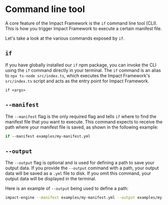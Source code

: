 # Command line tool 

A core feature of the Impact Framework is the `if` command line tool (CLI). This is how you trigger Impact Framework to execute a certain manifest file. 

Let's take a look at the various commands exposed by `if`.

## `if`

If you have globally installed our `if` npm package, you can invoke the CLI using the `if` command directly in your terminal. The `if` command is an alias to `npx ts-node src/index.ts`, which executes the Impact Framework's `src/index.ts` script and acts as the entry point for Impact Framework.

`if <args>`

## `--manifest`

The `--manifest` flag is the only required flag and tells `if` where to find the manifest file that you want to execute. This command expects to receive the path where your manifest file is saved, as shown in the following example:

```sh
if --manifest examples/my-manifest.yml
```

## `--output`

The `--output` flag is optional and is used for defining a path to save your output data. If you provide the `--output` command with a path, your output data will be saved as a `.yml` file to disk. If you omit this command, your output data will be displayed in the terminal.

Here is an example of `--output` being used to define a path:

```sh
impact-engine --manifest examples/my-manifest.yml --output examples/my-outdata.yml
```
